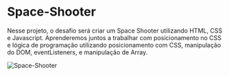 # Space-Shooter
Nesse projeto, o desafio será criar um Space Shooter utilizando HTML, CSS e Javascript. Aprenderemos juntos a trabalhar com posicionamento no CSS e lógica de programação utilizando posicionamento com CSS, manipulação do DOM, eventListeners, e manipulação de Array.


![Space-Shooter](https://github.com/Juliano-OLiveira/Space-Shooter/blob/master/space-shooter/img/shooter.gif)
